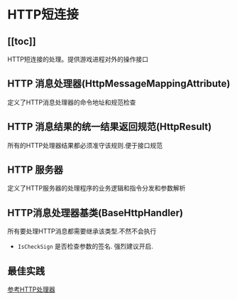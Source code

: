 # HTTP短连接

[[toc]]
---

HTTP短连接的处理。提供游戏进程对外的操作接口

## HTTP 消息处理器(HttpMessageMappingAttribute)

定义了HTTP消息处理器的命令地址和规范检查

## HTTP 消息结果的统一结果返回规范(HttpResult)

所有的HTTP处理器结果都必须准守该规则.便于接口规范

## HTTP 服务器

定义了HTTP服务器的处理程序的业务逻辑和指令分发和参数解析

## HTTP消息处理器基类(BaseHttpHandler)

所有要处理HTTP消息都需要继承该类型.不然不会执行

- `IsCheckSign` 是否检查参数的签名. 强烈建议开启.

## 最佳实践

[参考HTTP处理器](../http-handler.md)
